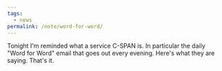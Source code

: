 ```yaml
---
tags:
  - news
permalink: /note/word-for-word/
---
```


Tonight I'm reminded what a service C-SPAN is. In particular the daily "Word for Word" email that goes out every evening. Here's what they are saying. That's it.

<a class="u-bridgy-fed" href="https://fed.brid.gy/" hidden="from-humans"></a>
<a class="u-bridgy" href="https://brid.gy/publish/bluesky?bridgy_omit_link=maybe"></a>
